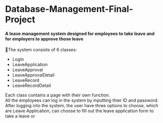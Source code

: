 # Database-Management-Final-Project
#### A leave management system designed for employees to take leave and for employers to approve those leave

📃The system consists of 6 classes:
- Login
- LeaveApplication
- LeaveApproval
- LeaveApprovalDetail
- LeaveRecord
- LeaveRecordDetail
<p align="left">
Each class contains a page with their own function. 
  <br>All the employees can log in the system by inputting thier ID and password.
  <br>After logging into the system, the user have three options to choose, which are Leave Application, 
  can choose to fill out the leave application form to take a leave or 
  </p>

